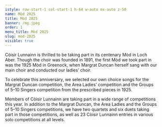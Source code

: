 ```yaml
---
istyle: row-start-1 col-start-1 h-64 w-auto mx-auto z-50
name: Mòd 2025
title: Mòd 2025
banner: /mg.jpeg
order: 1
menu_title: Mòd 2025
slug: mod-2025
visible: true
---
```


Còisir Lunnainn is thrilled to be taking part in its centenary Mòd in Loch Aber. Though the choir was founded in 1891, the first Mòd we took part in was the 1925 Mòd in Greenock, when Margrat Duncan herself sang with our main choir and conducted our ladies’ choir.

To celebrate this anniversary, we selected our own choice songs for the Margrat Duncan competition, the Area Ladies’ competition and the Groups of 5–10 Singers competition from the prescribed pieces in 1925.

Members of Còisir Lunnainn are taking part in a wide range of competitions this year. In addition to the Margrat Duncan, the Area Ladies and the Groups of 5–10 Singers competitions, we have two quartets and six duets taking part in those competitions, as well as 23 Còisir Lunnainn entries in various solo competitions at all levels.
